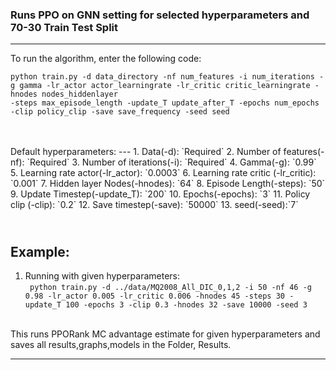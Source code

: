 ### Runs PPO on GNN setting for selected hyperparameters and 70-30 Train Test Split

---


To run the algorithm, enter the following code:<br>
``` 
python train.py -d data_directory -nf num_features -i num_iterations -g gamma -lr_actor actor_learningrate -lr_critic critic_learningrate -hnodes nodes_hiddenlayer
-steps max_episode_length -update_T update_after_T -epochs num_epochs -clip policy_clip -save save_frequency -seed seed 
```
<br>
<br>Default hyperparameters: 
---
1. Data(-d): `Required`
2. Number of features(-nf): `Required`
3. Number of iterations(-i): `Required`
4. Gamma(-g): `0.99`
5. Learning rate actor(-lr_actor): `0.0003`
6. Learning rate critic (-lr_critic): `0.001`
7. Hidden layer Nodes(-hnodes): `64`
8. Episode Length(-steps): `50`
9. Update Timestep(-update_T): `200`
10. Epochs(-epochs): `3`
11. Policy clip (-clip): `0.2`
12. Save timestep(-save): `50000`
13. seed(-seed):`7`


<br>Example: 
---
1. Running with given hyperparameters: <br> ``` python train.py -d ../data/MQ2008_All_DIC_0,1,2 -i 50 -nf 46 -g 0.98 -lr_actor 0.005 -lr_critic 0.006 -hnodes 45 -steps 30 -update_T 100 -epochs 3 -clip 0.3 -hnodes 32 -save 10000 -seed 3```



<br>
This runs PPORank MC advantage estimate for given hyperparameters and saves all results,graphs,models in the Folder, Results.

---




